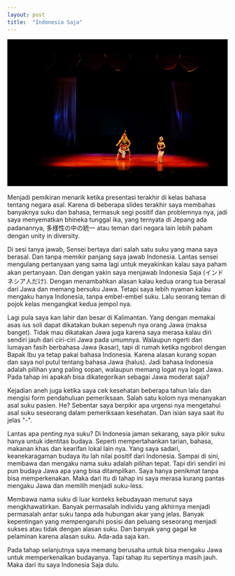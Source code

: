 ```yaml
---
layout: post
title:  "Indonesia Saja"
---
```


![20180208_01](/images/20180208_01.JPG)

Menjadi pemikiran menarik ketika presentasi terakhir di kelas bahasa tentang negara asal. Karena di beberapa slides terakhir saya membahas banyaknya suku dan bahasa, termasuk segi positif dan problemnya nya, jadi saya menyematkan bhineka tunggal ika, yang ternyata di Jepang ada padanannya, 多様性の中の統一 atau teman dari negara lain lebih paham dengan unity in diversity.

Di sesi tanya jawab, Sensei bertaya dari salah satu suku yang mana saya berasal. Dan tanpa memikir panjang saya jawab Indonesia. Lantas sensei mengulang pertanyaan yang sama lagi untuk meyakinkan kalau saya paham akan pertanyaan. Dan dengan yakin saya menjawab Indonesia Saja (インドネシア人だけ). Dengan menambahkan alasan kalau kedua orang tua berasal dari Jawa dan memang bersuku Jawa. Tetapi saya lebih nyaman kalau mengaku hanya Indonesia, tanpa embel-embel suku. Lalu seorang teman di pojok kelas mengangkat kedua jempol nya.

Lagi pula saya kan lahir dan besar di Kalimantan. Yang dengan memakai asas ius soli dapat dikatakan bukan sepenuh nya orang Jawa (maksa banget). Tidak mau dikatakan Jawa juga karena saya merasa kalau diri sendiri jauh dari ciri-ciri Jawa pada umumnya. Walaupun ngerti dan lumayan fasih berbahasa Jawa (kasar), tapi di rumah ketika ngobrol dengan Bapak Ibu ya tetap pakai bahasa Indonesia. Karena alasan kurang sopan dan saya nol putul tentang bahasa Jawa (halus). Jadi bahasa Indonesia adalah pilihan yang paling sopan, walaupun memang logat nya logat Jawa. Pada tahap ini apakah bisa dikategorikan sebagai Jawa moderat saja?

Kejadian aneh juga ketika saya cek kesehatan beberapa tahun lalu dan mengisi form pendahuluan pemeriksaan. Salah satu kolom nya menanyakan asal suku pasien. He? Sebentar saya berpikir apa urgensi nya mengetahui asal suku seseorang dalam pemeriksaan kesehatan. Dan isian saya saat itu jelas "-".

Lantas apa penting nya suku? Di Indonesia jaman sekarang, saya pikir suku hanya untuk identitas budaya. Seperti mempertahankan tarian, bahasa, makanan khas dan kearifan lokal lain nya. Yang saya sadari, keanekaragaman budaya itu lah nilai positif dari Indonesia. Sampai di sini, membawa dan mengaku nama suku adalah pilihan tepat. Tapi diri sendiri ini pun budaya Jawa apa yang bisa ditampilkan. Saya hanya penikmat tanpa bisa memperkenakan. Maka dari itu di tahap ini saya merasa kurang pantas mengaku Jawa dan memilih menjadi suku-less.

Membawa nama suku di luar konteks kebudayaan menurut saya mengkhawatirkan. Banyak permasalah individu yang akhirnya menjadi permasalah antar suku tanpa ada hubungan akar yang jelas. Banyak kepentingan yang mempengaruhi posisi dan peluang seseorang menjadi sukses atau tidak dengan alasan suku. Dan banyak yang gagal ke pelaminan karena alasan suku. Ada-ada saja kan.

Pada tahap selanjutnya saya memang berusaha untuk bisa mengaku Jawa untuk memperkenalkan budayanya. Tapi tahap itu sepertinya masih jauh. Maka dari itu saya Indonesia Saja dulu.
